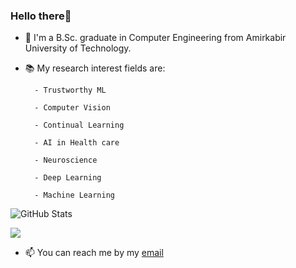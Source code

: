 ### Hello there👋

- 🏫 I'm a B.Sc. graduate in Computer Engineering from Amirkabir University of Technology.
- 📚 My research interest fields are:

        - Trustworthy ML
           
        - Computer Vision
        
        - Continual Learning
        
        - AI in Health care
        
        - Neuroscience
        
        - Deep Learning
        
        - Machine Learning

![GitHub Stats](https://github-readme-stats.vercel.app/api?username=rojinakashefi&show_icons=true&count_private=true&theme=algolia&hide_rank=True)

![](https://komarev.com/ghpvc/?username=rojinakashefi&color=lightgrey)

- 📫 You can reach me by my [email](mailto:kashefirojina8@gmail.com)


